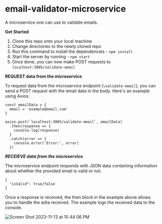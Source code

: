 # email-validator-microservice

A microservice one can use to validate emails.

**Get Started**

1) Clone this repo onto your local machine
2) Change directories to the newly cloned repo
3) Run this command to install the dependencies - `npm install`
4) Start the server by running - `npm start`
5) Once done, you can now make POST requests to `localhost:3005/validate-email`

**REQUEST data from the microservice**

To request data from the microservice endpoint (`\validate-email`), you can send a POST request with the email data in the body. Here's an example using Axios:

```
const emailData = {
  email = 'example@email.com'
}

axios.post(`localhost:3005/validate-email`, emailData)
  .then(response => {
    console.log(response)
  }
  .catch(error => {
    console.error('Error:', error)
  })
```

***RECEIEVE data from the microservice***

The microservice endpoint responds with JSON data containing information about whether the provided email is valid or not. 

```
{
  "isValid": true/false
}
```

Once a response is received, the then block in the example above allows you to handle the adta received. The example logs the received data to the console.


![Screen Shot 2023-11-13 at 10 44 06 PM](https://github.com/ricqosu/email-validator-microservice/assets/114196925/a88e6be6-c4a4-425a-99ed-738433175f99)


